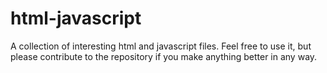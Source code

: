 # html-javascript
A collection of interesting html and javascript files. Feel free to use it, but please contribute to the repository if you make anything better in any way.
